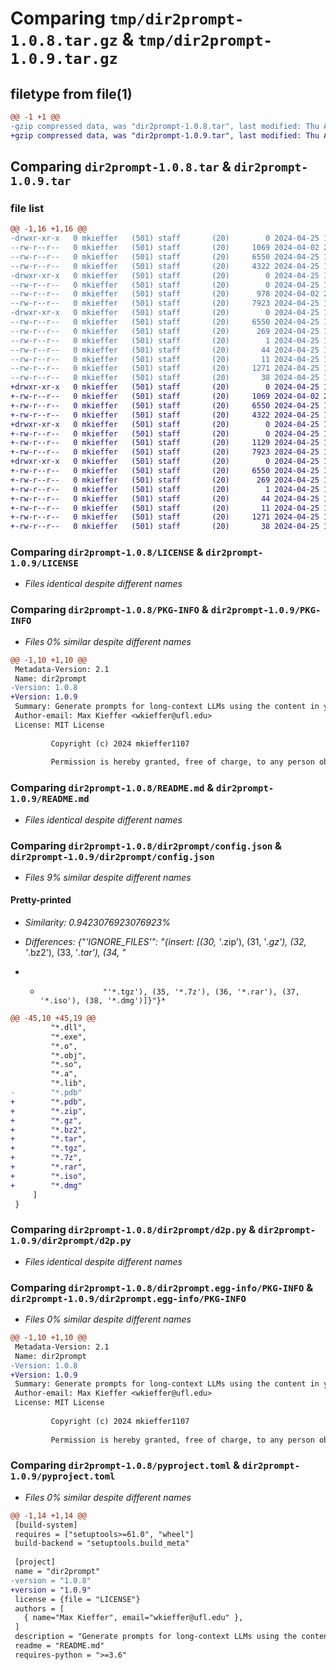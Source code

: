# Comparing `tmp/dir2prompt-1.0.8.tar.gz` & `tmp/dir2prompt-1.0.9.tar.gz`

## filetype from file(1)

```diff
@@ -1 +1 @@
-gzip compressed data, was "dir2prompt-1.0.8.tar", last modified: Thu Apr 25 18:49:59 2024, max compression
+gzip compressed data, was "dir2prompt-1.0.9.tar", last modified: Thu Apr 25 19:02:24 2024, max compression
```

## Comparing `dir2prompt-1.0.8.tar` & `dir2prompt-1.0.9.tar`

### file list

```diff
@@ -1,16 +1,16 @@
-drwxr-xr-x   0 mkieffer   (501) staff       (20)        0 2024-04-25 18:49:59.735705 dir2prompt-1.0.8/
--rw-r--r--   0 mkieffer   (501) staff       (20)     1069 2024-04-02 23:08:45.000000 dir2prompt-1.0.8/LICENSE
--rw-r--r--   0 mkieffer   (501) staff       (20)     6550 2024-04-25 18:49:59.735471 dir2prompt-1.0.8/PKG-INFO
--rw-r--r--   0 mkieffer   (501) staff       (20)     4322 2024-04-25 15:53:20.000000 dir2prompt-1.0.8/README.md
-drwxr-xr-x   0 mkieffer   (501) staff       (20)        0 2024-04-25 18:49:59.734146 dir2prompt-1.0.8/dir2prompt/
--rw-r--r--   0 mkieffer   (501) staff       (20)        0 2024-04-25 16:44:25.000000 dir2prompt-1.0.8/dir2prompt/__init__.py
--rw-r--r--   0 mkieffer   (501) staff       (20)      978 2024-04-02 23:57:47.000000 dir2prompt-1.0.8/dir2prompt/config.json
--rw-r--r--   0 mkieffer   (501) staff       (20)     7923 2024-04-25 18:46:36.000000 dir2prompt-1.0.8/dir2prompt/d2p.py
-drwxr-xr-x   0 mkieffer   (501) staff       (20)        0 2024-04-25 18:49:59.735175 dir2prompt-1.0.8/dir2prompt.egg-info/
--rw-r--r--   0 mkieffer   (501) staff       (20)     6550 2024-04-25 18:49:59.000000 dir2prompt-1.0.8/dir2prompt.egg-info/PKG-INFO
--rw-r--r--   0 mkieffer   (501) staff       (20)      269 2024-04-25 18:49:59.000000 dir2prompt-1.0.8/dir2prompt.egg-info/SOURCES.txt
--rw-r--r--   0 mkieffer   (501) staff       (20)        1 2024-04-25 18:49:59.000000 dir2prompt-1.0.8/dir2prompt.egg-info/dependency_links.txt
--rw-r--r--   0 mkieffer   (501) staff       (20)       44 2024-04-25 18:49:59.000000 dir2prompt-1.0.8/dir2prompt.egg-info/entry_points.txt
--rw-r--r--   0 mkieffer   (501) staff       (20)       11 2024-04-25 18:49:59.000000 dir2prompt-1.0.8/dir2prompt.egg-info/top_level.txt
--rw-r--r--   0 mkieffer   (501) staff       (20)     1271 2024-04-25 17:32:20.000000 dir2prompt-1.0.8/pyproject.toml
--rw-r--r--   0 mkieffer   (501) staff       (20)       38 2024-04-25 18:49:59.735753 dir2prompt-1.0.8/setup.cfg
+drwxr-xr-x   0 mkieffer   (501) staff       (20)        0 2024-04-25 19:02:24.402701 dir2prompt-1.0.9/
+-rw-r--r--   0 mkieffer   (501) staff       (20)     1069 2024-04-02 23:08:45.000000 dir2prompt-1.0.9/LICENSE
+-rw-r--r--   0 mkieffer   (501) staff       (20)     6550 2024-04-25 19:02:24.402489 dir2prompt-1.0.9/PKG-INFO
+-rw-r--r--   0 mkieffer   (501) staff       (20)     4322 2024-04-25 18:54:42.000000 dir2prompt-1.0.9/README.md
+drwxr-xr-x   0 mkieffer   (501) staff       (20)        0 2024-04-25 19:02:24.401246 dir2prompt-1.0.9/dir2prompt/
+-rw-r--r--   0 mkieffer   (501) staff       (20)        0 2024-04-25 16:44:25.000000 dir2prompt-1.0.9/dir2prompt/__init__.py
+-rw-r--r--   0 mkieffer   (501) staff       (20)     1129 2024-04-25 19:01:33.000000 dir2prompt-1.0.9/dir2prompt/config.json
+-rw-r--r--   0 mkieffer   (501) staff       (20)     7923 2024-04-25 18:59:07.000000 dir2prompt-1.0.9/dir2prompt/d2p.py
+drwxr-xr-x   0 mkieffer   (501) staff       (20)        0 2024-04-25 19:02:24.402191 dir2prompt-1.0.9/dir2prompt.egg-info/
+-rw-r--r--   0 mkieffer   (501) staff       (20)     6550 2024-04-25 19:02:24.000000 dir2prompt-1.0.9/dir2prompt.egg-info/PKG-INFO
+-rw-r--r--   0 mkieffer   (501) staff       (20)      269 2024-04-25 19:02:24.000000 dir2prompt-1.0.9/dir2prompt.egg-info/SOURCES.txt
+-rw-r--r--   0 mkieffer   (501) staff       (20)        1 2024-04-25 19:02:24.000000 dir2prompt-1.0.9/dir2prompt.egg-info/dependency_links.txt
+-rw-r--r--   0 mkieffer   (501) staff       (20)       44 2024-04-25 19:02:24.000000 dir2prompt-1.0.9/dir2prompt.egg-info/entry_points.txt
+-rw-r--r--   0 mkieffer   (501) staff       (20)       11 2024-04-25 19:02:24.000000 dir2prompt-1.0.9/dir2prompt.egg-info/top_level.txt
+-rw-r--r--   0 mkieffer   (501) staff       (20)     1271 2024-04-25 19:02:08.000000 dir2prompt-1.0.9/pyproject.toml
+-rw-r--r--   0 mkieffer   (501) staff       (20)       38 2024-04-25 19:02:24.402748 dir2prompt-1.0.9/setup.cfg
```

### Comparing `dir2prompt-1.0.8/LICENSE` & `dir2prompt-1.0.9/LICENSE`

 * *Files identical despite different names*

### Comparing `dir2prompt-1.0.8/PKG-INFO` & `dir2prompt-1.0.9/PKG-INFO`

 * *Files 0% similar despite different names*

```diff
@@ -1,10 +1,10 @@
 Metadata-Version: 2.1
 Name: dir2prompt
-Version: 1.0.8
+Version: 1.0.9
 Summary: Generate prompts for long-context LLMs using the content in your directory
 Author-email: Max Kieffer <wkieffer@ufl.edu>
 License: MIT License
         
         Copyright (c) 2024 mkieffer1107
         
         Permission is hereby granted, free of charge, to any person obtaining a copy
```

### Comparing `dir2prompt-1.0.8/README.md` & `dir2prompt-1.0.9/README.md`

 * *Files identical despite different names*

### Comparing `dir2prompt-1.0.8/dir2prompt/config.json` & `dir2prompt-1.0.9/dir2prompt/config.json`

 * *Files 9% similar despite different names*

#### Pretty-printed

 * *Similarity: 0.9423076923076923%*

 * *Differences: {"'IGNORE_FILES'": "{insert: [(30, '*.zip'), (31, '*.gz'), (32, '*.bz2'), (33, '*.tar'), (34, "*

 * *                   "'*.tgz'), (35, '*.7z'), (36, '*.rar'), (37, '*.iso'), (38, '*.dmg')]}"}*

```diff
@@ -45,10 +45,19 @@
         "*.dll",
         "*.exe",
         "*.o",
         "*.obj",
         "*.so",
         "*.a",
         "*.lib",
-        "*.pdb"
+        "*.pdb",
+        "*.zip",
+        "*.gz",
+        "*.bz2",
+        "*.tar",
+        "*.tgz",
+        "*.7z",
+        "*.rar",
+        "*.iso",
+        "*.dmg"
     ]
 }
```

### Comparing `dir2prompt-1.0.8/dir2prompt/d2p.py` & `dir2prompt-1.0.9/dir2prompt/d2p.py`

 * *Files identical despite different names*

### Comparing `dir2prompt-1.0.8/dir2prompt.egg-info/PKG-INFO` & `dir2prompt-1.0.9/dir2prompt.egg-info/PKG-INFO`

 * *Files 0% similar despite different names*

```diff
@@ -1,10 +1,10 @@
 Metadata-Version: 2.1
 Name: dir2prompt
-Version: 1.0.8
+Version: 1.0.9
 Summary: Generate prompts for long-context LLMs using the content in your directory
 Author-email: Max Kieffer <wkieffer@ufl.edu>
 License: MIT License
         
         Copyright (c) 2024 mkieffer1107
         
         Permission is hereby granted, free of charge, to any person obtaining a copy
```

### Comparing `dir2prompt-1.0.8/pyproject.toml` & `dir2prompt-1.0.9/pyproject.toml`

 * *Files 0% similar despite different names*

```diff
@@ -1,14 +1,14 @@
 [build-system]
 requires = ["setuptools>=61.0", "wheel"]
 build-backend = "setuptools.build_meta"
 
 [project]
 name = "dir2prompt"
-version = "1.0.8"
+version = "1.0.9"
 license = {file = "LICENSE"}
 authors = [
   { name="Max Kieffer", email="wkieffer@ufl.edu" },
 ]
 description = "Generate prompts for long-context LLMs using the content in your directory"
 readme = "README.md"
 requires-python = ">=3.6"
```

